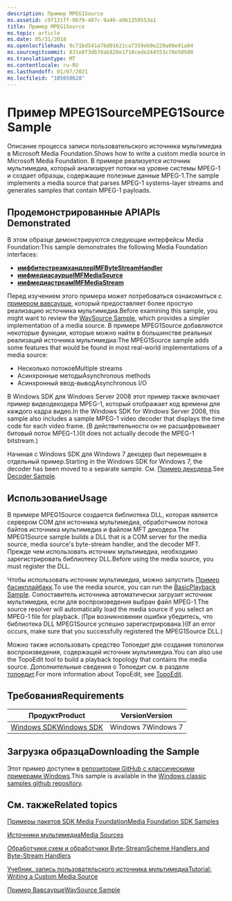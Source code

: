```yaml
---
description: Пример MPEG1Source
ms.assetid: c9f131ff-0b79-487c-9a46-a9b1350553a1
title: Пример MPEG1Source
ms.topic: article
ms.date: 05/31/2018
ms.openlocfilehash: 9c71bd541a7bd01621ca7359eb9e229a08e91a04
ms.sourcegitcommit: 831e8f3db78ab820e1710cede244553c70e50500
ms.translationtype: MT
ms.contentlocale: ru-RU
ms.lasthandoff: 01/07/2021
ms.locfileid: "105650628"
---
```

# <a name="mpeg1source-sample"></a><span data-ttu-id="f76ba-103">Пример MPEG1Source</span><span class="sxs-lookup"><span data-stu-id="f76ba-103">MPEG1Source Sample</span></span>

<span data-ttu-id="f76ba-104">Описание процесса записи пользовательского источника мультимедиа в Microsoft Media Foundation.</span><span class="sxs-lookup"><span data-stu-id="f76ba-104">Shows how to write a custom media source in Microsoft Media Foundation.</span></span> <span data-ttu-id="f76ba-105">В примере реализуется источник мультимедиа, который анализирует потоки на уровне системы MPEG-1 и создает образцы, содержащие полезные данные MPEG-1.</span><span class="sxs-lookup"><span data-stu-id="f76ba-105">The sample implements a media source that parses MPEG-1 systems-layer streams and generates samples that contain MPEG-1 payloads.</span></span>

## <a name="apis-demonstrated"></a><span data-ttu-id="f76ba-106">Продемонстрированные API</span><span class="sxs-lookup"><span data-stu-id="f76ba-106">APIs Demonstrated</span></span>

<span data-ttu-id="f76ba-107">В этом образце демонстрируются следующие интерфейсы Media Foundation:</span><span class="sxs-lookup"><span data-stu-id="f76ba-107">This sample demonstrates the following Media Foundation interfaces:</span></span>

-   [<span data-ttu-id="f76ba-108">**имфбитестреамхандлер**</span><span class="sxs-lookup"><span data-stu-id="f76ba-108">**IMFByteStreamHandler**</span></span>](/windows/desktop/api/mfidl/nn-mfidl-imfbytestreamhandler)
-   [<span data-ttu-id="f76ba-109">**имфмедиасаурце**</span><span class="sxs-lookup"><span data-stu-id="f76ba-109">**IMFMediaSource**</span></span>](/windows/desktop/api/mfidl/nn-mfidl-imfmediasource)
-   [<span data-ttu-id="f76ba-110">**имфмедиастреам**</span><span class="sxs-lookup"><span data-stu-id="f76ba-110">**IMFMediaStream**</span></span>](/windows/desktop/api/mfidl/nn-mfidl-imfmediastream)

<span data-ttu-id="f76ba-111">Перед изучением этого примера может потребоваться ознакомиться с [примером вавсаурце](wavsource-sample.md), который предоставляет более простую реализацию источника мультимедиа.</span><span class="sxs-lookup"><span data-stu-id="f76ba-111">Before examining this sample, you might want to review the [WavSource Sample](wavsource-sample.md), which provides a simpler implementation of a media source.</span></span> <span data-ttu-id="f76ba-112">В примере MPEG1Source добавляются некоторые функции, которые можно найти в большинстве реальных реализаций источника мультимедиа:</span><span class="sxs-lookup"><span data-stu-id="f76ba-112">The MPEG1Source sample adds some features that would be found in most real-world implementations of a media source:</span></span>

-   <span data-ttu-id="f76ba-113">Несколько потоков</span><span class="sxs-lookup"><span data-stu-id="f76ba-113">Multiple streams</span></span>
-   <span data-ttu-id="f76ba-114">Асинхронные методы</span><span class="sxs-lookup"><span data-stu-id="f76ba-114">Asynchronous methods</span></span>
-   <span data-ttu-id="f76ba-115">Асинхронный ввод-вывод</span><span class="sxs-lookup"><span data-stu-id="f76ba-115">Asynchronous I/O</span></span>

<span data-ttu-id="f76ba-116">В Windows SDK для Windows Server 2008 этот пример также включает пример видеодекодера MPEG-1, который отображает код времени для каждого кадра видео.</span><span class="sxs-lookup"><span data-stu-id="f76ba-116">In the Windows SDK for Windows Server 2008, this sample also includes a sample MPEG-1 video decoder that displays the time code for each video frame.</span></span> <span data-ttu-id="f76ba-117">(В действительности он не расшифровывает битовый поток MPEG-1.)</span><span class="sxs-lookup"><span data-stu-id="f76ba-117">(It does not actually decode the MPEG-1 bitstream.)</span></span>

<span data-ttu-id="f76ba-118">Начиная с Windows SDK для Windows 7 декодер был перемещен в отдельный пример.</span><span class="sxs-lookup"><span data-stu-id="f76ba-118">Starting in the Windows SDK for Windows 7, the decoder has been moved to a separate sample.</span></span> <span data-ttu-id="f76ba-119">См. [Пример декодера](decoder-sample.md).</span><span class="sxs-lookup"><span data-stu-id="f76ba-119">See [Decoder Sample](decoder-sample.md).</span></span>

## <a name="usage"></a><span data-ttu-id="f76ba-120">Использование</span><span class="sxs-lookup"><span data-stu-id="f76ba-120">Usage</span></span>

<span data-ttu-id="f76ba-121">В примере MPEG1Source создается библиотека DLL, которая является сервером COM для источника мультимедиа, обработчиком потока байтов источника мультимедиа и файлом MFT декодера.</span><span class="sxs-lookup"><span data-stu-id="f76ba-121">The MPEG1Source sample builds a DLL that is a COM server for the media source, media source's byte-stream handler, and the decoder MFT.</span></span> <span data-ttu-id="f76ba-122">Прежде чем использовать источник мультимедиа, необходимо зарегистрировать библиотеку DLL.</span><span class="sxs-lookup"><span data-stu-id="f76ba-122">Before using the media source, you must register the DLL.</span></span>

<span data-ttu-id="f76ba-123">Чтобы использовать источник мультимедиа, можно запустить [Пример басикплайбакк](/previous-versions//bb970475(v=vs.85)).</span><span class="sxs-lookup"><span data-stu-id="f76ba-123">To use the media source, you can run the [BasicPlayback Sample](/previous-versions//bb970475(v=vs.85)).</span></span> <span data-ttu-id="f76ba-124">Сопоставитель источника автоматически загрузит источник мультимедиа, если для воспроизведения выбран файл MPEG-1.</span><span class="sxs-lookup"><span data-stu-id="f76ba-124">The source resolver will automatically load the media source if you select an MPEG-1 file for playback.</span></span> <span data-ttu-id="f76ba-125">(При возникновении ошибки убедитесь, что библиотека DLL MPEG1Source успешно зарегистрирована.)</span><span class="sxs-lookup"><span data-stu-id="f76ba-125">(If an error occurs, make sure that you successfully registered the MPEG1Source DLL.)</span></span>

<span data-ttu-id="f76ba-126">Можно также использовать средство Топоедит для создания топологии воспроизведения, содержащей источник мультимедиа.</span><span class="sxs-lookup"><span data-stu-id="f76ba-126">You can also use the TopoEdit tool to build a playback topology that contains the media source.</span></span> <span data-ttu-id="f76ba-127">Дополнительные сведения о Топоедит см. в разделе [топоедит](topoedit.md).</span><span class="sxs-lookup"><span data-stu-id="f76ba-127">For more information about TopoEdit, see [TopoEdit](topoedit.md).</span></span>

## <a name="requirements"></a><span data-ttu-id="f76ba-128">Требования</span><span class="sxs-lookup"><span data-stu-id="f76ba-128">Requirements</span></span>



| <span data-ttu-id="f76ba-129">Продукт</span><span class="sxs-lookup"><span data-stu-id="f76ba-129">Product</span></span>                                                        | <span data-ttu-id="f76ba-130">Version</span><span class="sxs-lookup"><span data-stu-id="f76ba-130">Version</span></span>   |
|----------------------------------------------------------------|-----------|
| [<span data-ttu-id="f76ba-131">Windows SDK</span><span class="sxs-lookup"><span data-stu-id="f76ba-131">Windows SDK</span></span>](https://msdn.microsoft.com/windowsvista/bb980924.aspx) | <span data-ttu-id="f76ba-132">Windows 7</span><span class="sxs-lookup"><span data-stu-id="f76ba-132">Windows 7</span></span> |



 

## <a name="downloading-the-sample"></a><span data-ttu-id="f76ba-133">Загрузка образца</span><span class="sxs-lookup"><span data-stu-id="f76ba-133">Downloading the Sample</span></span>

<span data-ttu-id="f76ba-134">Этот пример доступен в [репозитории GitHub с классическими примерами Windows](https://github.com/Microsoft/Windows-classic-samples/tree/master/Samples/Win7Samples/multimedia/mediafoundation/mpeg1source).</span><span class="sxs-lookup"><span data-stu-id="f76ba-134">This sample is available in the [Windows classic samples github repository](https://github.com/Microsoft/Windows-classic-samples/tree/master/Samples/Win7Samples/multimedia/mediafoundation/mpeg1source).</span></span>

## <a name="related-topics"></a><span data-ttu-id="f76ba-135">См. также</span><span class="sxs-lookup"><span data-stu-id="f76ba-135">Related topics</span></span>

<dl> <dt>

[<span data-ttu-id="f76ba-136">Примеры пакетов SDK Media Foundation</span><span class="sxs-lookup"><span data-stu-id="f76ba-136">Media Foundation SDK Samples</span></span>](media-foundation-sdk-samples.md)
</dt> <dt>

[<span data-ttu-id="f76ba-137">Источники мультимедиа</span><span class="sxs-lookup"><span data-stu-id="f76ba-137">Media Sources</span></span>](media-sources.md)
</dt> <dt>

[<span data-ttu-id="f76ba-138">Обработчики схем и обработчики Byte-Stream</span><span class="sxs-lookup"><span data-stu-id="f76ba-138">Scheme Handlers and Byte-Stream Handlers</span></span>](scheme-handlers-and-byte-stream-handlers.md)
</dt> <dt>

[<span data-ttu-id="f76ba-139">Учебник. запись пользовательского источника мультимедиа</span><span class="sxs-lookup"><span data-stu-id="f76ba-139">Tutorial: Writing a Custom Media Source</span></span>](tutorial--writing-a-custom-media-source.md)
</dt> <dt>

[<span data-ttu-id="f76ba-140">Пример Вавсаурце</span><span class="sxs-lookup"><span data-stu-id="f76ba-140">WavSource Sample</span></span>](wavsource-sample.md)
</dt> </dl>

 

 

